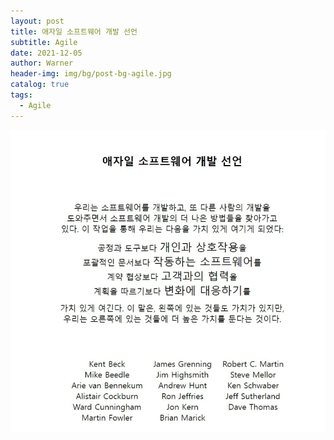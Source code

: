 ```yaml
---
layout: post
title: 애자일 소프트웨어 개발 선언
subtitle: Agile
date: 2021-12-05
author: Warner
header-img: img/bg/post-bg-agile.jpg
catalog: true
tags:
  - Agile
---
```


![agile.jpeg](/img/post/2021-12-07/agile.jpeg)